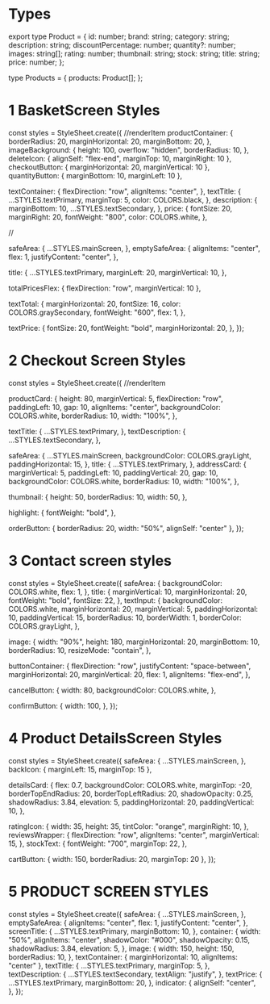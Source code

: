 # Types

export type Product = {
id: number;
brand: string;
category: string;
description: string;
discountPercentage: number;
quantity?: number;
images: string[];
rating: number;
thumbnail: string;
stock: string;
title: string;
price: number;
};

type Products = {
products: Product[];
};

# 1 BasketScreen Styles

const styles = StyleSheet.create({
//renderItem
productContainer: {
borderRadius: 20,
marginHorizontal: 20,
marginBottom: 20,
},
imageBackground: {
height: 100,
overflow: "hidden",
borderRadius: 10,
},
deleteIcon: { alignSelf: "flex-end", marginTop: 10, marginRight: 10 },
checkoutButton: { marginHorizontal: 20, marginVertical: 10 },
quantityButton: { marginBottom: 10, marginLeft: 10 },

textContainer: {
flexDirection: "row",
alignItems: "center",
},
textTitle: {
...STYLES.textPrimary,
marginTop: 5,
color: COLORS.black,
},
description: {
marginBottom: 10,
...STYLES.textSecondary,
},
price: {
fontSize: 20,
marginRight: 20,
fontWeight: "800",
color: COLORS.white,
},

//

safeArea: {
...STYLES.mainScreen,
},
emptySafeArea: {
alignItems: "center",
flex: 1,
justifyContent: "center",
},

title: {
...STYLES.textPrimary,
marginLeft: 20,
marginVertical: 10,
},

totalPricesFlex: { flexDirection: "row", marginVertical: 10 },

textTotal: {
marginHorizontal: 20,
fontSize: 16,
color: COLORS.graySecondary,
fontWeight: "600",
flex: 1,
},

textPrice: {
fontSize: 20,
fontWeight: "bold",
marginHorizontal: 20,
},
});

# 2 Checkout Screen Styles

const styles = StyleSheet.create({
//renderItem

productCard: {
height: 80,
marginVertical: 5,
flexDirection: "row",
paddingLeft: 10,
gap: 10,
alignItems: "center",
backgroundColor: COLORS.white,
borderRadius: 10,
width: "100%",
},

textTitle: {
...STYLES.textPrimary,
},
textDescription: {
...STYLES.textSecondary,
},

safeArea: {
...STYLES.mainScreen,
backgroundColor: COLORS.grayLight,
paddingHorizontal: 15,
},
title: {
...STYLES.textPrimary,
},
addressCard: {
marginVertical: 5,
paddingLeft: 10,
paddingVertical: 20,
gap: 10,
backgroundColor: COLORS.white,
borderRadius: 10,
width: "100%",
},

thumbnail: {
height: 50,
borderRadius: 10,
width: 50,
},

highlight: {
fontWeight: "bold",
},

orderButton: { borderRadius: 20, width: "50%", alignSelf: "center" },
});

# 3 Contact screen styles

const styles = StyleSheet.create({
safeArea: {
backgroundColor: COLORS.white,
flex: 1,
},
title: {
marginVertical: 10,
marginHorizontal: 20,
fontWeight: "bold",
fontSize: 22,
},
textInput: {
backgroundColor: COLORS.white,
marginHorizontal: 20,
marginVertical: 5,
paddingHorizontal: 10,
paddingVertical: 15,
borderRadius: 10,
borderWidth: 1,
borderColor: COLORS.grayLight,
},

image: {
width: "90%",
height: 180,
marginHorizontal: 20,
marginBottom: 10,
borderRadius: 10,
resizeMode: "contain",
},

buttonContainer: {
flexDirection: "row",
justifyContent: "space-between",
marginHorizontal: 20,
marginVertical: 20,
flex: 1,
alignItems: "flex-end",
},

cancelButton: {
width: 80,
backgroundColor: COLORS.white,
},

confirmButton: {
width: 100,
},
});

# 4 Product DetailsScreen Styles

const styles = StyleSheet.create({
safeArea: {
...STYLES.mainScreen,
},
backIcon: { marginLeft: 15, marginTop: 15 },


detailsCard: {
flex: 0.7,
backgroundColor: COLORS.white,
marginTop: -20,
borderTopEndRadius: 20,
borderTopLeftRadius: 20,
shadowOpacity: 0.25,
shadowRadius: 3.84,
elevation: 5,
paddingHorizontal: 20,
paddingVertical: 10,
},

ratingIcon: {
width: 35,
height: 35,
tintColor: "orange",
marginRight: 10,
},
reviewsWrapper: {
flexDirection: "row",
alignItems: "center",
marginVertical: 15,
},
stockText: {
fontWeight: "700",
marginTop: 22,
},

cartButton: { width: 150, borderRadius: 20, marginTop: 20 },
});

# 5 PRODUCT SCREEN STYLES

const styles = StyleSheet.create({
safeArea: {
...STYLES.mainScreen,
},
emptySafeArea: {
alignItems: "center",
flex: 1,
justifyContent: "center",
},
screenTitle: {
...STYLES.textPrimary,
marginBottom: 10,
},
container: {
width: "50%",
alignItems: "center",
shadowColor: "#000",
shadowOpacity: 0.15,
shadowRadius: 3.84,
elevation: 5,
},
image: {
width: 150,
height: 150,
borderRadius: 10,
},
textContainer: { marginHorizontal: 10, alignItems: "center" },
textTitle: {
...STYLES.textPrimary,
marginTop: 5,
},
textDescription: {
...STYLES.textSecondary,
textAlign: "justify",
},
textPrice: {
...STYLES.textPrimary,
marginBottom: 20,
},
indicator: {
alignSelf: "center",
},
});
